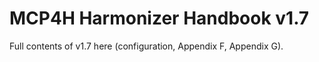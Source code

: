 # MCP4H Harmonizer Handbook v1.7

Full contents of v1.7 here (configuration, Appendix F, Appendix G).
